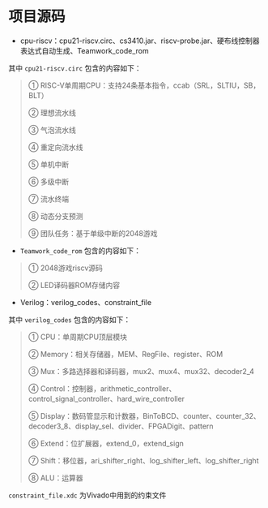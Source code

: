 # 项目源码

- cpu-riscv：cpu21-riscv.circ、cs3410.jar、riscv-probe.jar、硬布线控制器表达式自动生成、Teamwork_code_rom

其中 `cpu21-riscv.circ` 包含的内容如下：

> ① RISC-V单周期CPU：支持24条基本指令，ccab（SRL，SLTIU，SB，BLT）
>
> ② 理想流水线
>
> ③ 气泡流水线
>
> ④ 重定向流水线
>
> ⑤ 单机中断
>
> ⑥ 多级中断
>
> ⑦ 流水终端
>
> ⑧ 动态分支预测
>
> ⑨ 团队任务：基于单级中断的2048游戏

- `Teamwork_code_rom` 包含的内容如下：

> ① 2048游戏riscv源码
>
> ② LED译码器ROM存储内容

- Verilog：verilog_codes、constraint_file

其中 `verilog_codes` 包含的内容如下：

> ① CPU：单周期CPU顶层模块
>
> ② Memory：相关存储器，MEM、RegFile、register、ROM
>
> ③ Mux：多路选择器和译码器，mux2、mux4、mux32、decoder2_4
>
> ④ Control：控制器，arithmetic_controller、control_signal_controller、hard_wire_controller
>
> ⑤ Display：数码管显示和计数器，BinToBCD、counter、counter_32、decoder3_8、display_sel、divider、FPGADigit、pattern
>
> ⑥ Extend：位扩展器，extend_0，extend_sign
>
> ⑦ Shift：移位器，ari_shifter_right、log_shifter_left、log_shifter_right
>
> ⑧ ALU：运算器

`constraint_file.xdc` 为Vivado中用到的约束文件
